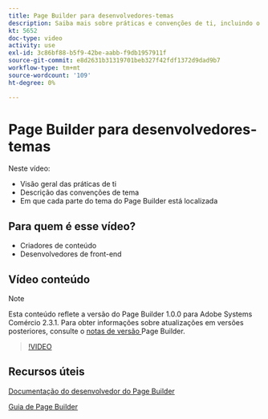```yaml
---
title: Page Builder para desenvolvedores-temas
description: Saiba mais sobre práticas e convenções de ti, incluindo o local de cada parte do tema do Page Builder.
kt: 5652
doc-type: video
activity: use
exl-id: 3c86bf88-b5f9-42be-aabb-f9db1957911f
source-git-commit: e8d2631b31319701beb327f42fdf1372d9dad9b7
workflow-type: tm+mt
source-wordcount: '109'
ht-degree: 0%

---
```


# Page Builder para desenvolvedores-temas

Neste vídeo:

- Visão geral das práticas de ti
- Descrição das convenções de tema
- Em que cada parte do tema do Page Builder está localizada

## Para quem é esse vídeo?

- Criadores de conteúdo
- Desenvolvedores de front-end

## Vídeo conteúdo

>[!NOTE]
>
>Esta conteúdo reflete a versão do Page Builder 1.0.0 para Adobe Systems Comércio 2.3.1. Para obter informações sobre atualizações em versões posteriores, consulte o [ notas de versão ](https://experienceleague.adobe.com/docs/commerce-admin/page-builder/release-notes.html) Page Builder.

>[!VIDEO](https://video.tv.adobe.com/v/35711?quality=12&learn=on)

## Recursos úteis

[Documentação do desenvolvedor do Page Builder](https://developer.adobe.com/commerce/frontend-core/page-builder/)

[Guia de Page Builder](https://experienceleague.adobe.com/docs/commerce-admin/page-builder/introduction.html)
